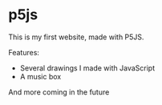 # p5js

This is my first website, made with P5JS.

Features:

- Several drawings I made with JavaScript
- A music box

And more coming in the future
